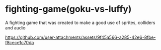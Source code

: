 # fighting-game(goku-vs-luffy)
 A fighting game that was created to make a good use of sprites, colliders and audio

 https://github.com/user-attachments/assets/9f45a566-a285-42e6-8fbe-f8cece1c70da


